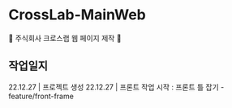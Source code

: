 # CrossLab-MainWeb
🌺 주식회사 크로스랩 웹 페이지 제작 🌺


## 작업일지

22.12.27 | 프로젝트 생성 
22.12.27 | 프론트 작업 시작 : 프론트 틀 잡기 - feature/front-frame
